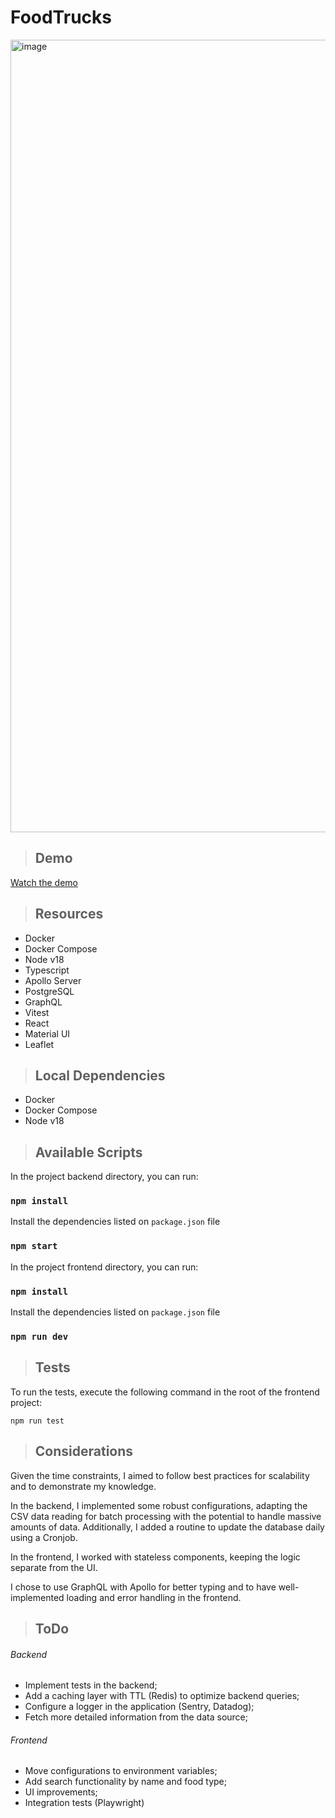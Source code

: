 # FoodTrucks
<img width="1268" alt="image" src="https://github.com/wjjunior/food-trucks/assets/13741072/279c24a3-c645-4dd9-bf03-a154d164f463">

> ## Demo

[Watch the demo](https://www.loom.com/share/c4a84ae0cb6044fcb57e5b04169d6197?sid=076a11fb-8b03-468d-b539-28d811c849fa)

> ## Resources

- Docker
- Docker Compose
- Node v18
- Typescript
- Apollo Server
- PostgreSQL
- GraphQL
- Vitest
- React
- Material UI
- Leaflet

> ## Local Dependencies

- Docker
- Docker Compose
- Node v18

> ## Available Scripts

In the project backend directory, you can run:

### `npm install`

Install the dependencies listed on `package.json` file

### `npm start`

In the project frontend directory, you can run:

### `npm install`

Install the dependencies listed on `package.json` file

### `npm run dev`

> ## Tests

To run the tests, execute the following command in the root of the frontend project:

```
npm run test
```

> ## Considerations

Given the time constraints, I aimed to follow best practices for scalability and to demonstrate my knowledge.

In the backend, I implemented some robust configurations, adapting the CSV data reading for batch processing with the potential to handle massive amounts of data. Additionally, I added a routine to update the database daily using a Cronjob.

In the frontend, I worked with stateless components, keeping the logic separate from the UI.

I chose to use GraphQL with Apollo for better typing and to have well-implemented loading and error handling in the frontend.

> ## ToDo

###### Backend

- Implement tests in the backend;
- Add a caching layer with TTL (Redis) to optimize backend queries;
- Configure a logger in the application (Sentry, Datadog);
- Fetch more detailed information from the data source;

###### Frontend

- Move configurations to environment variables;
- Add search functionality by name and food type;
- UI improvements;
- Integration tests (Playwright)
